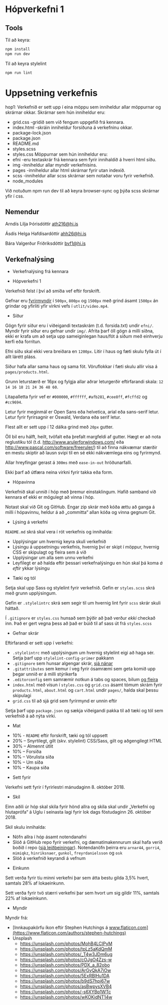 # Hópverkefni 1

## Tools
Til að keyra:

```bash
npm install
npm run dev
````

Til að keyra stylelint

```bash
npm run lint
````
# Uppsetning verkefnis

hop1: Verkefnið er sett upp í eina möppu sem inniheldur allar möppurnar og skrárnar okkar.
Skrárnar sem hún inniheldur eru:
- grid.css -gridið sem við fengum uppgefið frá kennara.
- index.html -skráin inniheldur forsíðuna á verkefninu okkar.
- package-lock.json
- package.json
- README.md
- styles.scss
- styles.css
Möppurnar sem hún inniheldur eru:
- efni -eru textaskrár frá kennara sem fyrir innihaldið á hverri html síðu.
- img -inniheldur allar myndir verkefnisins.
- pages -inniheldur allar html skrárnar fyrir utan indexið.
- scss -inniheldur allar scss skrárnar sem notaðar voru fyrir verkefnið.
- node_modules

Við notuðum npm run dev til að keyra browser-sync og þýða scss skrárnar yfir í css.

## Nemendur

Arndís Lilja Þórisdóttir ath216@hi.is

Ásdís Helga Hafdísardóttir ahh26@hi.is

Bára Valgerður Friðriksdóttir bvf1@hi.is

## Verkefnalýsing
- Verkefnalýsing frá kennara

- Hópverkefni 1

Verkefnið felst í því að smíða vef eftir forskrift.

Gefnar eru [fyrirmyndir](utlit/) í `500px`, `800px` og `1500px` með grind ásamt `1500px` án grindar og yfirliti yfir virkni vefs í `utlit/video.mp4`.

- Síður

Gögn fyrir síður eru í viðeigandi textaskrám (t.d. forsida.txt) undir `efni/`. Myndir fyrir síður eru gefnar undir `img/`. Afrita þarf öll gögn á milli síðna, ekki er krafa um að setja upp sameiginlegan haus/fót á síðum með einhverju kerfi eða forritun.

Efni síðu skal ekki vera breiðara en `1200px`. Litir í haus og fæti skulu fylla út í allt lárétt pláss.

Síður hafa allar sama haus og sama fót. Vöruflokkar í fæti skulu allir vísa á `pages/products.html`.

Grunn leturstærð er 16px og fylgja allar aðrar leturgerðir eftirfarandi skala: `12 14 16 18 21 24 36 48 60`.

Litapalletta fyrir vef er `#000000`, `#ffffff`, `#afb281`, `#cee8ff`, `#fcffd2` og `#cc9694`.

Letur fyrir meginmál er Open Sans eða helvetica, arial eða sans-serif letur.
Letur fyrir fyrirsagnir er Oswald, Verdana eða serif letur.

Flest allt er sett upp í 12 dálka grind með `20px` gutter.

Öll bil eru hálft, heilt, tvöfalt eða þrefalt margfeldi af gutter. Hægt er að nota reglustiku tól (t.d. http://www.arulerforwindows.com/ eða http://www.pascal.com/software/freeruler/) til að finna nákvæmar stærðir en mestu skiptir að lausn svipi til en sé ekki nákvæmlega eins og fyrirmynd.

Allar hreyfingar gerast á `300ms` með `ease-in-out` hröðunarfalli.

Ekki þarf að útfæra neina virkni fyrir takka eða form.

- Hópavinna

Verkefnið skal unnið í hóp með þremur einstaklingum. Hafið samband við kennara ef ekki er mögulegt að vinna í hóp.

Notast skal við Git og GitHub. Engar zip skrár með kóða ættu að ganga á milli í hópavinnu, heldur á að „committa“ allan kóða og vinna gegnum Git.

- Lýsing á verkefni

`README.md` skrá skal vera í rót verkefnis og innihalda:

* Upplýsingar um hvernig keyra skuli verkefnið
* Lýsingu á uppsetningu verkefnis, hvernig því er skipt í möppur, hvernig CSS er skipulagt og fleira sem á við
* Upplýsingar um alla sem unnu verkefni
* Leyfilegt er að halda eftir þessari verkefnalýsingu en hún skal þá koma _á eftir_ ykkar lýsingu

- Tæki og tól

Setja skal upp Sass og stylelint fyrir verkefnið. Gefin er `styles.scss` skrá með grunn upplýsingum.

Gefin er `.stylelintrc` skrá sem segir til um hvernig lint fyrir `scss` skrár skuli háttað.

Í `.gitignore` er `styles.css` hunsað sem þýðir að það verður _ekki_ checkað inn. Það er gert vegna þess að það er búið til af sass út frá `styles.scss`

- Gefnar skrár

Eftirfarandi er sett upp í verkefni:

* `.stylelintrc` með upplýsingum um hvernig stylelint eigi að haga sér. Setja þarf upp `stylelint-config-primer` pakkann
* `.gitignore` sem hunsar algengar skrár, [sjá nánar](https://help.github.com/ignore-files/)
* `.gitattributes` sem kemur í veg fyrir ósamræmi sem geta komið upp þegar unnið er á milli stýrikerfa
* `.editorconfig` sem samræmir notkun á tabs og spaces, bilum [og fleira](https://editorconfig.org/)
* `index.html` með vísun í `styles.css` og `grid.css` ásamt tómum skrám fyrir `products.html`, `about.html` og `cart.html` undir `pages/`, halda skal þessu skipulagi
* `grid.css` til að sjá grid sem fyrirmynd er unnin eftir

Setja þarf upp `package.json` og sækja viðeigandi pakka til að tæki og tól sem verkefnið á að nýta virki.

- Mat

* 10% - `README` eftir forskrift, tæki og tól uppsett
* 20% – Snyrtilegt, gilt (skv. stylelint) CSS/Sass, gilt og aðgengilegt HTML
* 30% – Almennt útlit
* 10% – Forsíða
* 10% – Vörulista síða
* 10% – Um síða
* 10% – Kaupa síða

- Sett fyrir

Verkefni sett fyrir í fyrirlestri mánudaginn 8. október 2018.

- Skil

Einn aðili úr hóp skal skila fyrir hönd allra og skila skal undir „Verkefni og hlutaprófa“ á Uglu í seinasta lagi fyrir lok dags föstudaginn 26. október 2018.

Skil skulu innihalda:

* Nöfn allra í hóp ásamt notendanafni
* Slóð á GitHub repo fyrir verkefni, og dæmatímakennurum skal hafa verið boðið í repo ([sjá leiðbeiningar](https://help.github.com/articles/inviting-collaborators-to-a-personal-repository/)). Notendanöfn þeirra eru `arnar44`, `gorri4`, `mimiqkz`, `hinriksnaer`, `gunkol`, `freyrdanielsson` og `osk`
* Slóð á verkefnið keyrandi á vefnum

- Einkunn

Sett verða fyrir tíu minni verkefni þar sem átta bestu gilda 3,5% hvert, samtals 28% af lokaeinkunn.

Sett verða fyrir tvö stærri verkefni þar sem hvort um sig gildir 11%, samtals 22% af lokaeinkunn.

- Myndir

Myndir frá:

* [Innkaupakörfu íkon eftir Stephen Hutchings á www.flaticon.com](https://www.flaticon.com/authors/stephen-hutchings)
* Unsplash
  - https://unsplash.com/photos/MohB4LCIPyM
  - https://unsplash.com/photos/tpLz5aKdQmM
  - https://unsplash.com/photos/_T4w3JDm6ug
  - https://unsplash.com/photos/cOJgO4Zzs-w
  - https://unsplash.com/photos/PDX_a_82obo
  - https://unsplash.com/photos/ArGvQkA7iOw
  - https://unsplash.com/photos/5ExRBlHu1DA
  - https://unsplash.com/photos/b9dS7hpi67w
  - https://unsplash.com/photos/asBwpysXVB4
  - https://unsplash.com/photos/-s6XYBp1WTc
  - https://unsplash.com/photos/wKOKidNT14w


